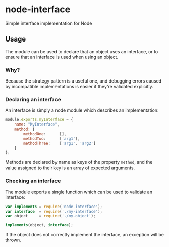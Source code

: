 # node-interface
Simple interface implementation for Node

## Usage
The module can be used to declare that an object uses an interface, or to ensure
that an interface is used when using an object.

### Why?
Because the strategy pattern is a useful one, and debugging errors caused by
incompatible implementations is easier if they're validated explicitly.

### Declaring an interface
An interface is simply a node module which describes an implementation:

```javascript
module.exports.myInterface = {
    name: "MyInterface",
    method: {
        methodOne:      [],
        methodTwo:      ['arg1'],
        methodThree:    ['arg1', 'arg2']
    }
};
```

Methods are declared by name as keys of the property `method`, and the value
assigned to their key is an array of expected arguments.

### Checking an interface
The module exports a single function which can be used to validate an interface:

```javascript
var implements = require('node-interface');
var interface  = require('./my-interface');
var object     = require('./my-object');

implements(object, interface);
```

If the object does not correctly implement the interface, an exception will be
thrown.